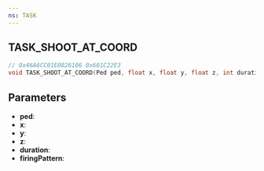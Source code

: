 ```yaml
---
ns: TASK
---
```

## TASK_SHOOT_AT_COORD

```c
// 0x46A6CC01E0826106 0x601C22E3
void TASK_SHOOT_AT_COORD(Ped ped, float x, float y, float z, int duration, Hash firingPattern);
```


## Parameters
* **ped**: 
* **x**: 
* **y**: 
* **z**: 
* **duration**: 
* **firingPattern**: 


